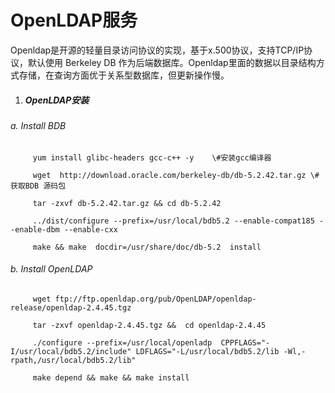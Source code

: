 # OpenLDAP服务

Openldap是开源的轻量目录访问协议的实现，基于x.500协议，支持TCP/IP协议，默认使用 Berkeley DB 作为后端数据库。Openldap里面的数据以目录结构方式存储，在查询方面优于关系型数据库，但更新操作慢。

1. ##### OpenLDAP安装

######       a.  Install  BDB

```
     yum install glibc-headers gcc-c++ -y    \#安装gcc编译器

     wget  http://download.oracle.com/berkeley-db/db-5.2.42.tar.gz \#获取BDB 源码包

     tar -zxvf db-5.2.42.tar.gz && cd db-5.2.42

     ../dist/configure --prefix=/usr/local/bdb5.2 --enable-compat185 --enable-dbm --enable-cxx 

     make && make  docdir=/usr/share/doc/db-5.2  install
```

######     b. Install OpenLDAP

```
     wget ftp://ftp.openldap.org/pub/OpenLDAP/openldap-release/openldap-2.4.45.tgz 

     tar -zxvf openldap-2.4.45.tgz &&  cd openldap-2.4.45
     
     ./configure --prefix=/usr/local/openladp  CPPFLAGS="-I/usr/local/bdb5.2/include" LDFLAGS="-L/usr/local/bdb5.2/lib -Wl,-rpath,/usr/local/bdb5.2/lib"

     make depend && make && make install
```



